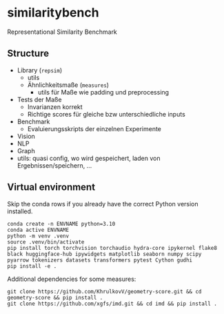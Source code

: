 # similaritybench
Representational Similarity Benchmark


## Structure

- Library (`repsim`)
  - utils    
  - Ähnlichkeitsmaße (`measures`)
    - utils für Maße wie padding und preprocessing
- Tests der Maße
  - Invarianzen korrekt
  - Richtige scores für gleiche bzw unterschiedliche inputs
- Benchmark
  - Evaluierungsskripts der einzelnen Experimente
- Vision
- NLP
- Graph
- utils: quasi config, wo wird gespeichert, laden von Ergebnissen/speichern, ...


## Virtual environment
Skip the conda rows if you already have the correct Python version installed.
```shell
conda create -n ENVNAME python=3.10
conda active ENVNAME
python -m venv .venv
source .venv/bin/activate
pip install torch torchvision torchaudio hydra-core ipykernel flake8 black huggingface-hub ipywidgets matplotlib seaborn numpy scipy pyarrow tokenizers datasets transformers pytest Cython gudhi
pip install -e .
```

Additional dependencies for some measures:
```shell
git clone https://github.com/KhrulkovV/geometry-score.git && cd geometry-score && pip install .
git clone https://github.com/xgfs/imd.git && cd imd && pip install .
```
